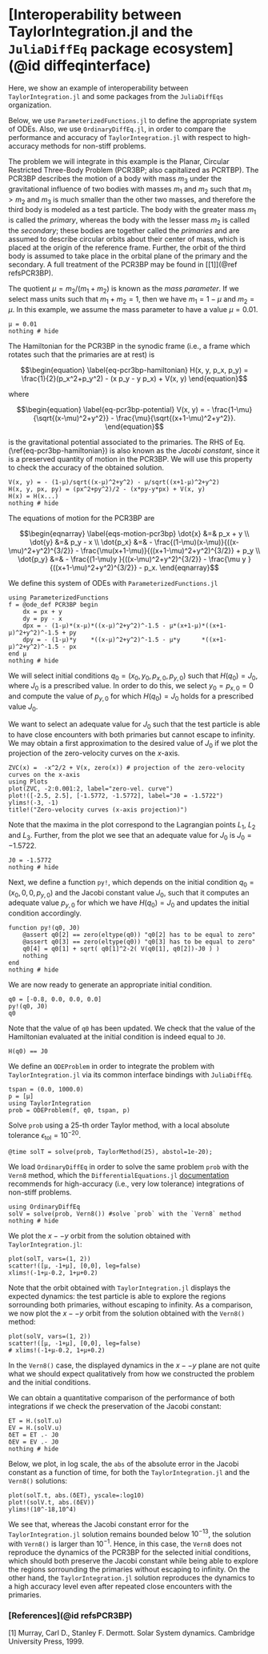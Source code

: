 # [Interoperability between TaylorIntegration.jl and the `JuliaDiffEq` package ecosystem](@id diffeqinterface)

Here, we show an example of interoperability between `TaylorIntegration.jl` and
some packages from the `JuliaDiffEqs` organization.

Below, we use `ParameterizedFunctions.jl` to define the appropriate system of ODEs.
Also, we use `OrdinaryDiffEq.jl`, in order to compare
the performance and accuracy of `TaylorIntegration.jl` with respect to
high-accuracy methods for non-stiff problems.

The problem we will integrate in this example is the Planar, Circular Restricted
Three-Body Problem (PCR3BP; also capitalized as PCRTBP). The PCR3BP describes
the motion of a body with mass $m_3$ under the gravitational influence of two
bodies with masses $m_1$ and $m_2$ such that $m_1>m_2$ and $m_3$ is much smaller
than the other two masses, and therefore the third body is modeled as a test particle.
The body with the greater mass $m_1$ is called the *primary*, whereas the body
with the lesser mass $m_2$ is called the *secondary*; these bodies are together
called the *primaries* and are assumed
to describe circular orbits about their center of mass, which is placed at
the origin of the reference frame. Further, the orbit of the third body is
assumed to take place in the orbital plane of the primary and the secondary.
A full treatment of the PCR3BP may be found in [[1]](@ref refsPCR3BP).

The quotient $\mu = m_2/(m_1+m_2)$ is known as the *mass parameter*. If we select
mass units such that $m_1+m_2=1$, then we have $m_1=1-\mu$ and $m_2=\mu$. In
this example, we assume the mass parameter to have a value $\mu=0.01$.
```@example common
μ = 0.01
nothing # hide
```
The Hamiltonian for the PCR3BP in the synodic frame (i.e., a frame which rotates
such that the primaries are at rest) is
```math
\begin{equation}
\label{eq-pcr3bp-hamiltonian}
H(x, y, p_x, p_y) = \frac{1}{2}(p_x^2+p_y^2) - (x p_y - y p_x) + V(x, y)
\end{equation}
```
where
```math
\begin{equation}
\label{eq-pcr3bp-potential}
V(x, y) = - \frac{1-\mu}{\sqrt{(x-\mu)^2+y^2}} - \frac{\mu}{\sqrt{(x+1-\mu)^2+y^2}}.
\end{equation}
```
is the gravitational potential associated to the primaries. The RHS of Eq.
(\ref{eq-pcr3bp-hamiltonian}) is also known as the *Jacobi constant*, since it is a
preserved quantity of motion in the PCR3BP. We will use this property to check
the accuracy of the obtained solution.
```@example common
V(x, y) = - (1-μ)/sqrt((x-μ)^2+y^2) - μ/sqrt((x+1-μ)^2+y^2)
H(x, y, px, py) = (px^2+py^2)/2 - (x*py-y*px) + V(x, y)
H(x) = H(x...)
nothing # hide
```
The equations of motion for the PCR3BP are
```math
\begin{eqnarray}
\label{eqs-motion-pcr3bp}
    \dot{x} &=& p_x + y \\
    \dot{y} &=& p_y - x \\
    \dot{p_x} &=& - \frac{(1-\mu)(x-\mu)}{((x-\mu)^2+y^2)^{3/2}} - \frac{\mu(x+1-\mu)}{((x+1-\mu)^2+y^2)^{3/2}} + p_y \\
    \dot{p_y} &=& - \frac{(1-\mu)y      }{((x-\mu)^2+y^2)^{3/2}} - \frac{\mu y       }{((x+1-\mu)^2+y^2)^{3/2}} - p_x.
\end{eqnarray}
```
We define this system of ODEs with `ParameterizedFunctions.jl`
```@example common
using ParameterizedFunctions
f = @ode_def PCR3BP begin
    dx = px + y
    dy = py - x
    dpx = - (1-μ)*(x-μ)*((x-μ)^2+y^2)^-1.5 - μ*(x+1-μ)*((x+1-μ)^2+y^2)^-1.5 + py
    dpy = - (1-μ)*y    *((x-μ)^2+y^2)^-1.5 - μ*y      *((x+1-μ)^2+y^2)^-1.5 - px
end μ
nothing # hide
```
We will select initial conditions $q_0 = (x_0, y_0, p_{x,0}, p_{y,0})$ such that
$H(q_0) = J_0$, where $J_0$ is a prescribed value. In order to do this,
we select $y_0 = p_{x,0} = 0$ and compute the value of $p_{y,0}$ for which
$H(q_0) = J_0$ holds for a prescribed value $J_0$.

We want to select an adequate value for $J_0$ such that the test particle is
able to have close encounters with both primaries but cannot escape to infinity.
We may obtain a first
approximation to the desired value of $J_0$ if we plot the projection of the
zero-velocity curves on the $x$-axis.
```@example common
ZVC(x) =  -x^2/2 + V(x, zero(x)) # projection of the zero-velocity curves on the x-axis
using Plots
plot(ZVC, -2:0.001:2, label="zero-vel. curve")
plot!([-2.5, 2.5], [-1.5772, -1.5772], label="J0 = -1.5722")
ylims!(-3, -1)
title!("Zero-velocity curves (x-axis projection)")
```
Note that the maxima in the plot correspond to the Lagrangian points $L_1$, $L_2$
and $L_3$. Further, from the plot we see that an adequate value for $J_0$ is
$J_0 = -1.5722$.
```@example common
J0 = -1.5772
nothing # hide
```
Next, we define a function `py!`, which depends on the initial condition $q_0 = (x_0, 0, 0, p_{y,0})$
and the Jacobi constant value $J_0$, such that it computes an adequate value
$p_{y,0}$ for which we have $H(q_0)=J_0$ and updates the initial condition
accordingly.
```@example common
function py!(q0, J0)
    @assert q0[2] == zero(eltype(q0)) "q0[2] has to be equal to zero"
    @assert q0[3] == zero(eltype(q0)) "q0[3] has to be equal to zero"
    q0[4] = q0[1] + sqrt( q0[1]^2-2( V(q0[1], q0[2])-J0 ) )
    nothing
end
nothing # hide
```
We are now ready to generate an appropriate initial condition.
```@example common
q0 = [-0.8, 0.0, 0.0, 0.0]
py!(q0, J0)
q0
```
Note that the value of `q0` has been updated. We check that the value of the
Hamiltonian evaluated at the initial condition is indeed equal to `J0`.
```@example common
H(q0) == J0
```
We define an `ODEProblem` in order to integrate the problem with `TaylorIntegration.jl`
via its common interface bindings with `JuliaDiffEq`.
```@example common
tspan = (0.0, 1000.0)
p = [μ]
using TaylorIntegration
prob = ODEProblem(f, q0, tspan, p)
```
Solve `prob` using a 25-th order Taylor method, with a local absolute tolerance $\epsilon_\mathrm{tol} = 10^{-20}$.
```@example common
@time solT = solve(prob, TaylorMethod(25), abstol=1e-20);
```
We load `OrdinaryDiffEq` in order to solve the same problem `prob`
with the `Vern8` method, which the `DifferentialEquations.jl` [documentation](http://docs.juliadiffeq.org/stable/solvers/ode_solve.html#Non-Stiff-Problems-1)
recommends for high-accuracy (i.e., very low tolerance) integrations of
non-stiff problems.
```@example common
using OrdinaryDiffEq
solV = solve(prob, Vern8()) #solve `prob` with the `Vern8` method
nothing # hide
```
We plot the $x--y$ orbit from the solution obtained with `TaylorIntegration.jl`:
```@example common
plot(solT, vars=(1, 2))
scatter!([μ, -1+μ], [0,0], leg=false)
xlims!(-1+μ-0.2, 1+μ+0.2)
```
Note that the orbit obtained with `TaylorIntegration.jl` displays the expected
dynamics: the test particle is able to explore the regions sorrounding both
primaries, without escaping to infinity. As a comparison, we now plot the $x--y$
orbit from the solution obtained with the `Vern8()` method:
```@example common
plot(solV, vars=(1, 2))
scatter!([μ, -1+μ], [0,0], leg=false)
# xlims!(-1+μ-0.2, 1+μ+0.2)
```
In the `Vern8()` case, the displayed dynamics in the $x--y$ plane are not quite
what we should expect qualitatively from how we constructed the problem and the
initial conditions.

We can obtain a quantitative comparison of the performance of both integrations
if we check the preservation of the Jacobi constant:
```@example common
ET = H.(solT.u)
EV = H.(solV.u)
δET = ET .- J0
δEV = EV .- J0
nothing # hide
```
Below, we plot, in log scale, the `abs` of the absolute error in the Jacobi
constant as a function of time, for both the `TaylorIntegration.jl` and the
`Vern8()` solutions:
```@example common
plot(solT.t, abs.(δET), yscale=:log10)
plot!(solV.t, abs.(δEV))
ylims!(10^-18,10^4)
```
We see that, whereas the Jacobi constant error for the `TaylorIntegration.jl`
solution remains bounded below $10^{-13}$, the solution with `Vern8()` is larger
than $10^{-1}$. Hence, in this case, the `Vern8` does not reproduce the dynamics
of the PCR3BP for the selected initial conditions, which should both preserve
the Jacobi constant while being able to explore the regions sorrounding the
primaries without escaping to infinity. On the other hand, the
`TaylorIntegration.jl` solution reproduces the dynamics to a high accuracy level
even after repeated close encounters with the primaries.

### [References](@id refsPCR3BP)

[1] Murray, Carl D., Stanley F. Dermott. Solar System dynamics. Cambridge University Press, 1999.
